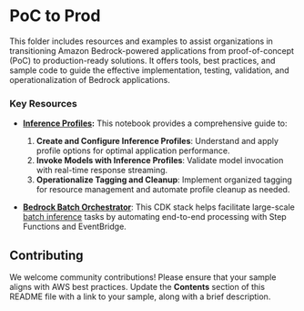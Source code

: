 # PoC to Prod

This folder includes resources and examples to assist organizations in transitioning Amazon Bedrock-powered applications from proof-of-concept (PoC) to production-ready solutions. It offers tools, best practices, and sample code to guide the effective implementation, testing, validation, and operationalization of Bedrock applications.

### Key Resources

- **[Inference Profiles](./inference-profiles/inference-profile-basics.ipynb):** This notebook provides a comprehensive guide to:
  1. **Create and Configure Inference Profiles**: Understand and apply profile options for optimal application performance.
  2. **Invoke Models with Inference Profiles**: Validate model invocation with real-time response streaming.
  3. **Operationalize Tagging and Cleanup**: Implement organized tagging for resource management and automate profile cleanup as needed.

- **[Bedrock Batch Orchestrator](./bedrock-batch-orchestrator/README.md)**: This CDK stack helps facilitate large-scale [batch inference](https://docs.aws.amazon.com/bedrock/latest/userguide/batch-inference.html) tasks by automating end-to-end processing with Step Functions and EventBridge.

## Contributing
We welcome community contributions! Please ensure that your sample aligns with AWS best practices. Update the **Contents** section of this README file with a link to your sample, along with a brief description.
